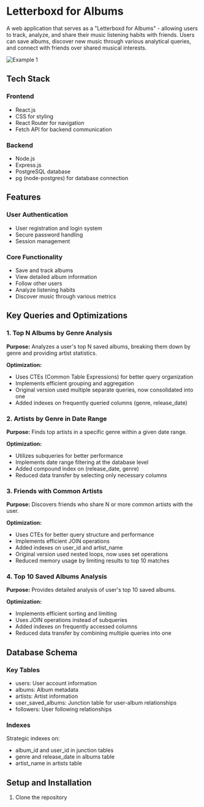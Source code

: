 # Letterboxd for Albums

A web application that serves as a "Letterboxd for Albums" - allowing users to track, analyze, and share their music listening habits with friends. Users can save albums, discover new music through various analytical queries, and connect with friends over shared musical interests.

![Example 1](https://i.imgur.com/bmnwveC.png)

## Tech Stack

### Frontend
- React.js
- CSS for styling
- React Router for navigation
- Fetch API for backend communication

### Backend
- Node.js
- Express.js
- PostgreSQL database
- pg (node-postgres) for database connection

## Features

### User Authentication
- User registration and login system
- Secure password handling
- Session management

### Core Functionality
- Save and track albums
- View detailed album information
- Follow other users
- Analyze listening habits
- Discover music through various metrics

## Key Queries and Optimizations

### 1. Top N Albums by Genre Analysis
**Purpose:** Analyzes a user's top N saved albums, breaking them down by genre and providing artist statistics.

**Optimization:**
- Uses CTEs (Common Table Expressions) for better query organization
- Implements efficient grouping and aggregation
- Original version used multiple separate queries, now consolidated into one
- Added indexes on frequently queried columns (genre, release_date)

### 2. Artists by Genre in Date Range
**Purpose:** Finds top artists in a specific genre within a given date range.

**Optimization:**
- Utilizes subqueries for better performance
- Implements date range filtering at the database level
- Added compound index on (release_date, genre)
- Reduced data transfer by selecting only necessary columns

### 3. Friends with Common Artists
**Purpose:** Discovers friends who share N or more common artists with the user.

**Optimization:**
- Uses CTEs for better query structure and performance
- Implements efficient JOIN operations
- Added indexes on user_id and artist_name
- Original version used nested loops, now uses set operations
- Reduced memory usage by limiting results to top 10 matches

### 4. Top 10 Saved Albums Analysis
**Purpose:** Provides detailed analysis of user's top 10 saved albums.

**Optimization:**
- Implements efficient sorting and limiting
- Uses JOIN operations instead of subqueries
- Added indexes on frequently accessed columns
- Reduced data transfer by combining multiple queries into one

## Database Schema

### Key Tables
- users: User account information
- albums: Album metadata
- artists: Artist information
- user_saved_albums: Junction table for user-album relationships
- followers: User following relationships

### Indexes
Strategic indexes on:
- album_id and user_id in junction tables
- genre and release_date in albums table
- artist_name in artists table

## Setup and Installation

1. Clone the repository

